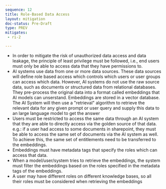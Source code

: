 ```yaml
---
sequence: 12
title: Role-Based Data Access
layout: mitigation
doc-status: Pre-Draft
type: PREV
mitigates:
 - ri-2

---
```


- In order to mitigate the risk of unauthorized data access and data leakage, the principle of least privilege must be followed, i.e., end users must only be able to access data that they have permissions to.
- AI systems use data from one or more data sources. These data sources will define role based access which controls which users or user groups can access which data. However, AI systems do not use the raw source data, such as documents or structured data from relational databases. They pre-process the original data into a format called embeddings that AI models can unserstand. Embeddings are stored in a vector database. The AI System will then use a "retrieval" algorithm to retrieve the relevant data for any given prompt or user query and supply this data to an large language model to get the answer
- Users must be restricted to access the same data through an AI system that they are able to directly access via the golden source of that data. e.g.: if a user had access to some documents in sharepoint, they must be able to access the same set of documents via the AI system as well. To achieve this, the same set of entitlements need to be transferred to the embeddings. 
- Embeddings must have metadata tags that specify the roles which can access that data.
- When a model/user/system tries to retrieve the embeddings, the system must filter the embeddings based on the roles specified in the metadata tags of the embeddings.
- A user may have different roles on different knowledge bases, so all their roles must be considered when retrieving the embeddings

